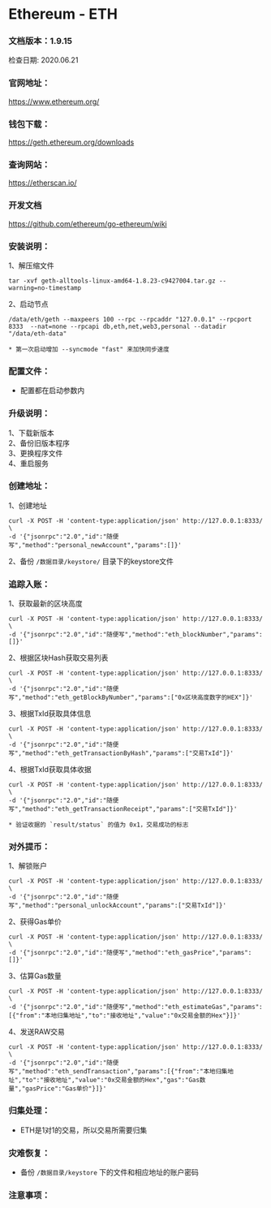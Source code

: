 # Ethereum - ETH

### 文档版本：1.9.15
检查日期: 2020.06.21

### 官网地址：
https://www.ethereum.org/

### 钱包下载：
https://geth.ethereum.org/downloads

### 查询网站：
https://etherscan.io/

### 开发文档
https://github.com/ethereum/go-ethereum/wiki

### 安装说明：
1、解压缩文件
```
tar -xvf geth-alltools-linux-amd64-1.8.23-c9427004.tar.gz --warning=no-timestamp
```

2、启动节点
```
/data/eth/geth --maxpeers 100 --rpc --rpcaddr "127.0.0.1" --rpcport 8333  --nat=none --rpcapi db,eth,net,web3,personal --datadir "/data/eth-data"

* 第一次启动增加 --syncmode "fast" 来加快同步速度
```

### 配置文件：
* 配置都在启动参数内

### 升级说明：
1、下载新版本  
2、备份旧版本程序  
3、更换程序文件  
4、重启服务

### 创建地址：
1、创建地址
```
curl -X POST -H 'content-type:application/json' http://127.0.0.1:8333/ \
-d '{"jsonrpc":"2.0","id":"随便写","method":"personal_newAccount","params":[]}'  
```
2、备份 `/数据目录/keystore/` 目录下的keystore文件

### 追踪入账：
1、获取最新的区块高度
```
curl -X POST -H 'content-type:application/json' http://127.0.0.1:8333/ \
-d '{"jsonrpc":"2.0","id":"随便写","method":"eth_blockNumber","params":[]}'  
```
2、根据区块Hash获取交易列表
```
curl -X POST -H 'content-type:application/json' http://127.0.0.1:8333/ \
-d '{"jsonrpc":"2.0","id":"随便写","method":"eth_getBlockByNumber","params":["0x区块高度数字的HEX"]}'  
```
3、根据TxId获取具体信息
```
curl -X POST -H 'content-type:application/json' http://127.0.0.1:8333/ \
-d '{"jsonrpc":"2.0","id":"随便写","method":"eth_getTransactionByHash","params":["交易TxId"]}'  
```
4、根据TxId获取具体收据
```
curl -X POST -H 'content-type:application/json' http://127.0.0.1:8333/ \
-d '{"jsonrpc":"2.0","id":"随便写","method":"eth_getTransactionReceipt","params":["交易TxId"]}'  

* 验证收据的 `result/status` 的值为 0x1，交易成功的标志
```

### 对外提币：
1、解锁账户
```
curl -X POST -H 'content-type:application/json' http://127.0.0.1:8333/ \
-d '{"jsonrpc":"2.0","id":"随便写","method":"personal_unlockAccount","params":["交易TxId"]}'  
```

2、获得Gas单价
```
curl -X POST -H 'content-type:application/json' http://127.0.0.1:8333/ \
-d '{"jsonrpc":"2.0","id":"随便写","method":"eth_gasPrice","params":[]}'  
```

3、估算Gas数量
```
curl -X POST -H 'content-type:application/json' http://127.0.0.1:8333/ \
-d '{"jsonrpc":"2.0","id":"随便写","method":"eth_estimateGas","params":[{"from":"本地归集地址","to":"接收地址","value":"0x交易金额的Hex"}]}'  
```

4、发送RAW交易
```
curl -X POST -H 'content-type:application/json' http://127.0.0.1:8333/ \
-d '{"jsonrpc":"2.0","id":"随便写","method":"eth_sendTransaction","params":[{"from":"本地归集地址","to":"接收地址","value":"0x交易金额的Hex","gas":"Gas数量","gasPrice":"Gas单价"}]}'  
```

### 归集处理：
* ETH是1对1的交易，所以交易所需要归集

### 灾难恢复：
* 备份 `/数据目录/keystore` 下的文件和相应地址的账户密码

### 注意事项：
